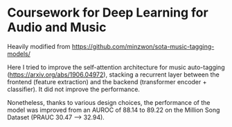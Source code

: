 # Coursework for Deep Learning for Audio and Music

Heavily modified from https://github.com/minzwon/sota-music-tagging-models/ 

Here I tried to improve the self-attention architecture for music auto-tagging (https://arxiv.org/abs/1906.04972), stacking a recurrent layer between the frontend (feature extraction) and the backend (transformer encoder + classifier). It did not improve the performance.

Nonetheless, thanks to various design choices, the performance of the model was improved from an AUROC of 88.14 to 89.22 on the Million Song Dataset (PRAUC 30.47 --> 32.94).
